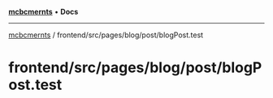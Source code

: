 [**mcbcmernts**](../../../../../../README.md) • **Docs**

---

[mcbcmernts](../../../../../../modules.md) /
frontend/src/pages/blog/post/blogPost.test

# frontend/src/pages/blog/post/blogPost.test
